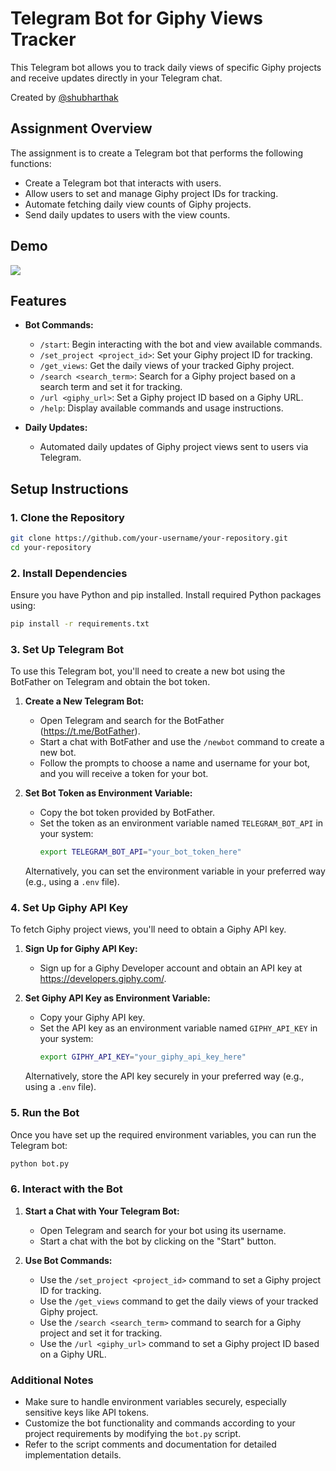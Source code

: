 # Telegram Bot for Giphy Views Tracker

This Telegram bot allows you to track daily views of specific Giphy projects and receive updates directly in your Telegram chat.

Created by [@shubharthak](https://shubharthaksangharsha.github.io/)

## Assignment Overview

The assignment is to create a Telegram bot that performs the following functions:

- Create a Telegram bot that interacts with users.
- Allow users to set and manage Giphy project IDs for tracking.
- Automate fetching daily view counts of Giphy projects.
- Send daily updates to users with the view counts.

## Demo 

![](https://github.com/shubharthaksangharsha/internshala-telegram-bot-assignment/blob/main/internshallah-project-bot.gif)

## Features

- **Bot Commands:**
  - `/start`: Begin interacting with the bot and view available commands.
  - `/set_project <project_id>`: Set your Giphy project ID for tracking.
  - `/get_views`: Get the daily views of your tracked Giphy project.
  - `/search <search_term>`: Search for a Giphy project based on a search term and set it for tracking.
  - `/url <giphy_url>`: Set a Giphy project ID based on a Giphy URL.
  - `/help`: Display available commands and usage instructions.

- **Daily Updates:**
  - Automated daily updates of Giphy project views sent to users via Telegram.

## Setup Instructions

### 1. Clone the Repository

```bash
git clone https://github.com/your-username/your-repository.git
cd your-repository
```

### 2. Install Dependencies

Ensure you have Python and pip installed. Install required Python packages using:
```bash
pip install -r requirements.txt
```
### 3. Set Up Telegram Bot

To use this Telegram bot, you'll need to create a new bot using the BotFather on Telegram and obtain the bot token.

1. **Create a New Telegram Bot:**
   - Open Telegram and search for the BotFather (https://t.me/BotFather).
   - Start a chat with BotFather and use the `/newbot` command to create a new bot.
   - Follow the prompts to choose a name and username for your bot, and you will receive a token for your bot.

2. **Set Bot Token as Environment Variable:**
   - Copy the bot token provided by BotFather.
   - Set the token as an environment variable named `TELEGRAM_BOT_API` in your system:
     ```bash
     export TELEGRAM_BOT_API="your_bot_token_here"
     ```
   Alternatively, you can set the environment variable in your preferred way (e.g., using a `.env` file).

### 4. Set Up Giphy API Key

To fetch Giphy project views, you'll need to obtain a Giphy API key.

1. **Sign Up for Giphy API Key:**
   - Sign up for a Giphy Developer account and obtain an API key at https://developers.giphy.com/.
   
2. **Set Giphy API Key as Environment Variable:**
   - Copy your Giphy API key.
   - Set the API key as an environment variable named `GIPHY_API_KEY` in your system:
     ```bash
     export GIPHY_API_KEY="your_giphy_api_key_here"
     ```
   Alternatively, store the API key securely in your preferred way (e.g., using a `.env` file).

### 5. Run the Bot

Once you have set up the required environment variables, you can run the Telegram bot:

```bash
python bot.py
```
### 6. Interact with the Bot

1. **Start a Chat with Your Telegram Bot:**
   - Open Telegram and search for your bot using its username.
   - Start a chat with the bot by clicking on the "Start" button.

2. **Use Bot Commands:**
   - Use the `/set_project <project_id>` command to set a Giphy project ID for tracking.
   - Use the `/get_views` command to get the daily views of your tracked Giphy project.
   - Use the `/search <search_term>` command to search for a Giphy project and set it for tracking.
   - Use the `/url <giphy_url>` command to set a Giphy project ID based on a Giphy URL.

### Additional Notes

- Make sure to handle environment variables securely, especially sensitive keys like API tokens.
- Customize the bot functionality and commands according to your project requirements by modifying the `bot.py` script.
- Refer to the script comments and documentation for detailed implementation details.
